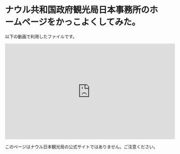# ナウル共和国政府観光局日本事務所のホームページをかっこよくしてみた。
以下の動画で利用したファイルです。
<iframe width="560" height="315" src="https://www.youtube.com/embed/KqlVghunyw4?si=KFF-dPl00zl_x5en" title="YouTube video player" frameborder="0" allow="accelerometer; autoplay; clipboard-write; encrypted-media; gyroscope; picture-in-picture; web-share" referrerpolicy="strict-origin-when-cross-origin" allowfullscreen></iframe>

このページはナウル日本観光局の公式サイトではありません。ご注意ください。
